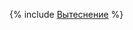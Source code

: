 {% include [Вытеснение](../../../_includes/user-guide/data-processing/scheduler/pool-examples.md) %}